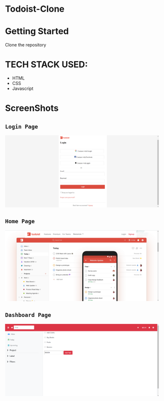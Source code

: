 # Todoist-Clone

# Getting Started
  Clone the repository

# TECH STACK USED:
   * HTML
   * CSS
   * Javascript
   
# ScreenShots


## `Login Page`
![Screenshot](https://github.com/Gaursafal/Todoist-Clone/blob/main/Screenshots/Screenshot%20(437).png)

## `Home Page`
![Screenshot](https://github.com/Gaursafal/Todoist-Clone/blob/main/Screenshots/Screenshot%20(438).png)

## `Dashboard Page`
![Screenshot](https://github.com/Gaursafal/Todoist-Clone/blob/main/Screenshots/Screenshot%20(439).png)



